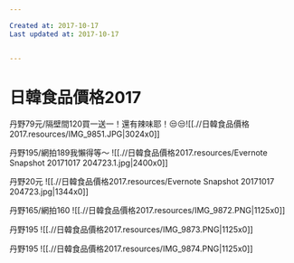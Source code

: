 ```yaml
---

Created at: 2017-10-17
Last updated at: 2017-10-17


---
```


# 日韓食品價格2017


丹野79元/隔壁間120買一送一！還有辣味耶！😒😒![[.//日韓食品價格2017.resources/IMG_9851.JPG\|3024x0]]

丹野195/網拍189我懶得等～
![[.//日韓食品價格2017.resources/Evernote Snapshot 20171017 204723.1.jpg\|2400x0]]

丹野20元
![[.//日韓食品價格2017.resources/Evernote Snapshot 20171017 204723.jpg\|1344x0]]

丹野165/網拍160
![[.//日韓食品價格2017.resources/IMG_9872.PNG\|1125x0]]

丹野195
![[.//日韓食品價格2017.resources/IMG_9873.PNG\|1125x0]]

丹野195
![[.//日韓食品價格2017.resources/IMG_9874.PNG\|1125x0]]

